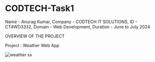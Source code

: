 # CODTECH-Task1



Name - Anurag Kumar,
Company - CODTECH IT SOLUTIONS,
ID - CT4WD3332,
Domain - Web Development,
Duration - June to July 2024



OVERVIEW OF THE PROJECT

Project : Weather Web App

![weather ss](https://github.com/user-attachments/assets/715521ea-1d6f-48d3-bfd0-571aa08f28cd)
